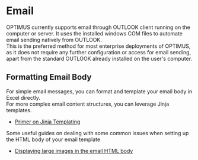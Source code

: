 # Email
OPTIMUS currently supports email through OUTLOOK client running on the computer or server.
It uses the installed windows COM files to automate email sending natively from OUTLOOK.  
This is the preferred method for most enterprise deployments of OPTIMUS, as it does not require any further configuration or access for email sending, apart from the standard OUTLOOK already installed on the user's computer.  

## Formatting Email Body
For simple email messages, you can format and template your email body in Excel directly.  
For more complex email content structures, you can leverage Jinja templates.
- [Primer on Jinja Templating](https://realpython.com/primer-on-jinja-templating/)

Some useful guides on dealing with some common issues when setting up the HTML body of your email template  
- [Displaying large images in the email HTML body](https://blog.edmdesigner.com/html-email-width-overcoming-the-600px-limitation/#:~:text=The%20de%20facto%20standard%20for%20HTML%20emails'%20width%20is%20600%20pixels.)

